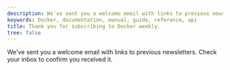 ```yaml
---
description: We've sent you a welcome email with links to previous newsletters.
keywords: Docker, documentation, manual, guide, reference, api
title: Thank you for subscribing to Docker weekly.
tree: false
---
```


We've sent you a welcome email with links to previous newsletters.
Check your inbox to confirm you received it.
